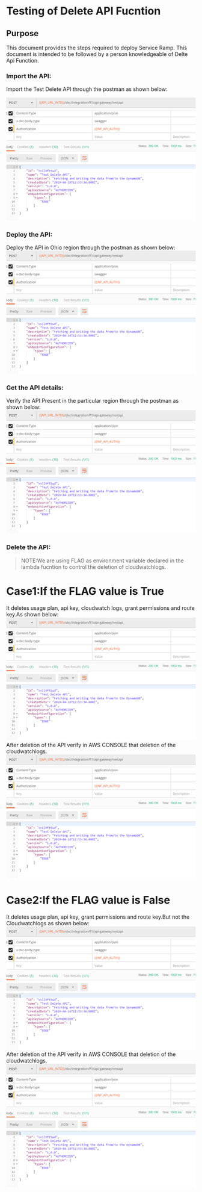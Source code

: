 # <a href="#top" id="top"></a>Testing of Delete API Fucntion

## Purpose

This document provides the steps required to deploy Service Ramp.  This document is intended to be followed by a person knowledgeable of Delte Api Function.


### Import the API:
Import the Test Delete API through the postman as shown below:

![IMPORT_API](./importapi.PNG)

### Deploy the API:
Deploy the API in Ohio region through the postman as shown below:
![IMPORT_API](./importapi.PNG)
### Get the API details:
Verify the API Present in the particular region through the postman as shown below:
![IMPORT_API](./importapi.PNG)
### Delete the API:

>NOTE:We are using FLAG as environment variable declared in the lambda fucntion to control the deletion of cloudwatchlogs.

# Case1:If the FLAG value is True
It deletes usage plan, api key, cloudwatch logs, grant permissions and route key.As shown below:
![IMPORT_API](./importapi.PNG)
After deletion of the API verify in AWS CONSOLE that deletion of the cloudwatchlogs.
![IMPORT_API](./importapi.PNG)
# Case2:If the FLAG value is False
It deletes usage plan, api key, grant permissions and route key.But not the Cloudwatchlogs as shown below:
![IMPORT_API](./importapi.PNG)
After deletion of the API verify in AWS CONSOLE that deletion of the cloudwatchlogs.
![IMPORT_API](./importapi.PNG)
